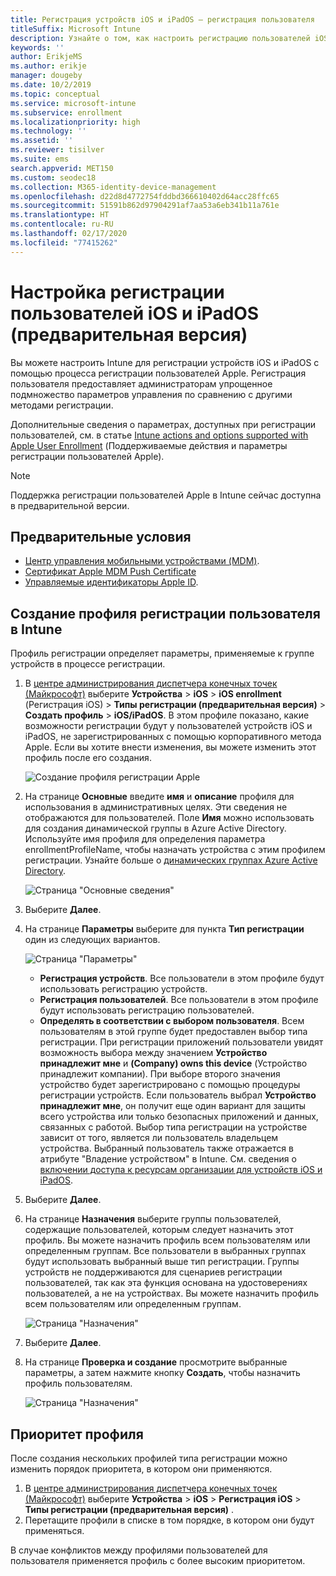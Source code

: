 ```yaml
---
title: Регистрация устройств iOS и iPadOS — регистрация пользователя
titleSuffix: Microsoft Intune
description: Узнайте о том, как настроить регистрацию пользователей iOS и iPadOS.
keywords: ''
author: ErikjeMS
ms.author: erikje
manager: dougeby
ms.date: 10/2/2019
ms.topic: conceptual
ms.service: microsoft-intune
ms.subservice: enrollment
ms.localizationpriority: high
ms.technology: ''
ms.assetid: ''
ms.reviewer: tisilver
ms.suite: ems
search.appverid: MET150
ms.custom: seodec18
ms.collection: M365-identity-device-management
ms.openlocfilehash: d22d8d4772754fddbd366610402d64acc28ffc65
ms.sourcegitcommit: 51591b862d97904291af7aa53a6eb341b11a761e
ms.translationtype: HT
ms.contentlocale: ru-RU
ms.lasthandoff: 02/17/2020
ms.locfileid: "77415262"
---
```

# <a name="set-up-iosipados-and-ipados-user-enrollment-preview"></a>Настройка регистрации пользователей iOS и iPadOS (предварительная версия)

Вы можете настроить Intune для регистрации устройств iOS и iPadOS с помощью процесса регистрации пользователей Apple. Регистрация пользователя предоставляет администраторам упрощенное подмножество параметров управления по сравнению с другими методами регистрации.

Дополнительные сведения о параметрах, доступных при регистрации пользователей, см. в статье [Intune actions and options supported with Apple User Enrollment](ios-user-enrollment-supported-actions.md) (Поддерживаемые действия и параметры регистрации пользователей Apple).

> [!NOTE]
> Поддержка регистрации пользователей Apple в Intune сейчас доступна в предварительной версии.

## <a name="prerequisites"></a>Предварительные условия
- [Центр управления мобильными устройствами (MDM)](../fundamentals/mdm-authority-set.md).
- [Сертификат Apple MDM Push Certificate](apple-mdm-push-certificate-get.md)
- [Управляемые идентификаторы Apple ID](https://support.apple.com/guide/apple-business-manager/mdm1c9622977/web).

## <a name="create-a-user-enrollment-profile-in-intune"></a>Создание профиля регистрации пользователя в Intune

Профиль регистрации определяет параметры, применяемые к группе устройств в процессе регистрации. 

1. В [центре администрирования диспетчера конечных точек (Майкрософт)](https://go.microsoft.com/fwlink/?linkid=2109431) выберите **Устройства** > **iOS** > **iOS enrollment** (Регистрация iOS)  > **Типы регистрации (предварительная версия)**  > **Создать профиль** > **iOS/iPadOS**. В этом профиле показано, какие возможности регистрации будут у пользователей устройств iOS и iPadOS, не зарегистрированных с помощью корпоративного метода Apple. Если вы хотите внести изменения, вы можете изменить этот профиль после его создания.

    ![Создание профиля регистрации Apple](./media/ios-user-enrollment/create-profile.png)

2. На странице **Основные** введите **имя** и **описание** профиля для использования в административных целях. Эти сведения не отображаются для пользователей. Поле **Имя** можно использовать для создания динамической группы в Azure Active Directory. Используйте имя профиля для определения параметра enrollmentProfileName, чтобы назначать устройства с этим профилем регистрации. Узнайте больше о [динамических группах Azure Active Directory](https://docs.microsoft.com/azure/active-directory/active-directory-groups-dynamic-membership-azure-portal#rules-for-devices).

    ![Страница "Основные сведения"](./media/ios-user-enrollment/basics-page.png)


3. Выберите **Далее**.

4. На странице **Параметры** выберите для пункта **Тип регистрации** один из следующих вариантов.

    ![Страница "Параметры"](./media/ios-user-enrollment/settings-page.png)

    - **Регистрация устройств**. Все пользователи в этом профиле будут использовать регистрацию устройств.
    - **Регистрация пользователей**. Все пользователи в этом профиле будут использовать регистрацию пользователей.
    - **Определять в соответствии с выбором пользователя**. Всем пользователям в этой группе будет предоставлен выбор типа регистрации. При регистрации приложений пользователи увидят возможность выбора между значением **Устройство принадлежит мне** и **(Company) owns this device** (Устройство принадлежит компании). При выборе второго значения устройство будет зарегистрировано с помощью процедуры регистрации устройств. Если пользователь выбрал **Устройство принадлежит мне**, он получит еще один вариант для защиты всего устройства или только безопасных приложений и данных, связанных с работой. Выбор типа регистрации на устройстве зависит от того, является ли пользователь владельцем устройства. Выбранный пользователь также отражается в атрибуте "Владение устройством" в Intune. См. сведения о [включении доступа к ресурсам организации для устройств iOS и iPadOS](https://docs.microsoft.com/intune-user-help/enroll-your-device-in-intune-ios).
    
5. Выберите **Далее**.

6. На странице **Назначения** выберите группы пользователей, содержащие пользователей, которым следует назначить этот профиль. Вы можете назначить профиль всем пользователям или определенным группам. Все пользователи в выбранных группах будут использовать выбранный выше тип регистрации. Группы устройств не поддерживаются для сценариев регистрации пользователей, так как эта функция основана на удостоверениях пользователей, а не на устройствах. Вы можете назначить профиль всем пользователям или определенным группам.

    ![Страница "Назначения"](./media/ios-user-enrollment/assignments-page.png)

7. Выберите **Далее**.

8. На странице **Проверка и создание** просмотрите выбранные параметры, а затем нажмите кнопку **Создать**, чтобы назначить профиль пользователям.

    ![Страница "Назначения"](./media/ios-user-enrollment/assignments-page.png)


## <a name="profile-priority"></a>Приоритет профиля

После создания нескольких профилей типа регистрации можно изменить порядок приоритета, в котором они применяются.

1. В [центре администрирования диспетчера конечных точек (Майкрософт)](https://go.microsoft.com/fwlink/?linkid=2109431) выберите **Устройства** > **iOS** > **Регистрация iOS** > **Типы регистрации (предварительная версия)** .
2. Перетащите профили в списке в том порядке, в котором они будут применяться.

В случае конфликтов между профилями пользователей для пользователя применяется профиль с более высоким приоритетом.


